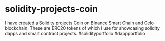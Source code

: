 # solidity-projects-coin
I have created a Solidity projects Coin on BInance Smart Chain and Celo blockchain. These are ERC20 tokens of which I use for showcasing solidity dapps and smart contract projects. #solidityportfolio #dappportfolio
